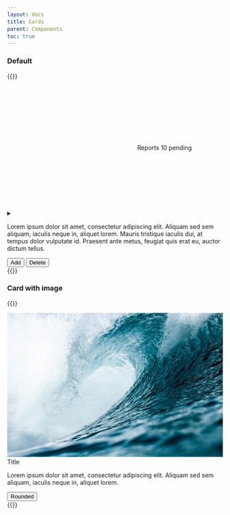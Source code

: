 ```yaml
---
layout: docs
title: Cards
parent: Components
toc: true
---
```


### Default
{{<example>}}
<div class="col-6">
  <div class="card">
    <div class="card-header">
      <div class="card-title">
        <svg class="icon icon-big"><use xlink:href="/assets/icons/feather.svg#activity"/></svg>
        Reports
        <span class="card-subtitle">
          10 pending
        </span>
      </div>
      <details class="dropdown">
        <summary>
          <svg class="icon icon-small">
            <use xlink:href="/assets/icons/feather.svg#more-vertical"/>
          </svg>
        </summary>
        <ul class="dropdown-menu">
          <li><a class="dropdown-item" href="#">First item</a></li>
          <li><a class="dropdown-item" href="#">Second item</a></li>
          <li><a class="dropdown-item" href="#">Third item</a></li>
        </ul>
      </details>
    </div>
    <div class="card-body">
      <p>
        Lorem ipsum dolor sit amet, consectetur adipiscing elit. Aliquam sed sem aliquam, iaculis neque in, aliquet lorem. Mauris tristique iaculis dui, at tempus dolor vulputate id. Praesent ante metus, feugiat quis erat eu, auctor dictum tellus.
      </p>
    </div>
    <div class="card-footer">
      <button class="btn btn-rounded">Add</button>
      <button class="btn btn-rounded btn-error">Delete</button>
    </div>
  </div>
</div>
{{</example>}}


### Card with image
{{<example>}}
<div class="col-6">
  <div class="card">
    <img src="/assets/img/img.jpeg">
    <div class="card-header">
      <div class="card-title">Title</div>
    </div>
    <div class="card-body">
      <p>
        Lorem ipsum dolor sit amet, consectetur adipiscing elit. Aliquam sed sem aliquam, iaculis neque in, aliquet lorem.
      </p>
    </div>
    <div class="card-footer">
      <button class="btn btn-rounded">Rounded</button>
    </div>
  </div>
</div>
{{</example>}}
